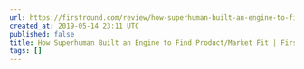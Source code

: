 ```yaml
---
url: https://firstround.com/review/how-superhuman-built-an-engine-to-find-product-market-fit/
created_at: 2019-05-14 23:11 UTC
published: false
title: How Superhuman Built an Engine to Find Product/Market Fit | First Round Review
tags: []
---
```



